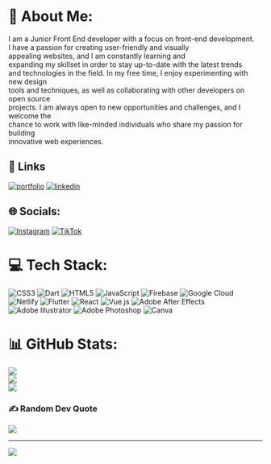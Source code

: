 # 💫 About Me:
I am a Junior Front End  developer with a focus on front-end development.<br> I have a passion for creating user-friendly and visually<br> appealing websites, and I am constantly learning and <br>expanding my skillset in order to stay up-to-date with the latest trends<br> and technologies in the field. In my free time, I enjoy experimenting with new design <br>tools and techniques, as well as collaborating with other developers on open source<br> projects. I am always open to new opportunities and challenges, and I welcome the <br>chance to work with like-minded individuals who share my passion for building<br> innovative web experiences.

## 🔗 Links
[![portfolio](https://img.shields.io/badge/my_portfolio-000?style=for-the-badge&logo=ko-fi&logoColor=white)](https://blsreda.com/)
[![linkedin](https://img.shields.io/badge/linkedin-0A66C2?style=for-the-badge&logo=linkedin&logoColor=white)](https://www.linkedin.com/in/blsreda/)
## 🌐 Socials:
[![Instagram](https://img.shields.io/badge/Instagram-%23E4405F.svg?logo=Instagram&logoColor=white)](https://instagram.com/bls.reda) [![TikTok](https://img.shields.io/badge/TikTok-%23000000.svg?logo=TikTok&logoColor=white)](https://tiktok.com/@bl.sreda) 

# 💻 Tech Stack:
![CSS3](https://img.shields.io/badge/css3-%231572B6.svg?style=plastic&logo=css3&logoColor=white) ![Dart](https://img.shields.io/badge/dart-%230175C2.svg?style=plastic&logo=dart&logoColor=white) ![HTML5](https://img.shields.io/badge/html5-%23E34F26.svg?style=plastic&logo=html5&logoColor=white) ![JavaScript](https://img.shields.io/badge/javascript-%23323330.svg?style=plastic&logo=javascript&logoColor=%23F7DF1E) ![Firebase](https://img.shields.io/badge/firebase-%23039BE5.svg?style=plastic&logo=firebase) ![Google Cloud](https://img.shields.io/badge/Google%20Cloud-%234285F4.svg?style=plastic&logo=google-cloud&logoColor=white) ![Netlify](https://img.shields.io/badge/netlify-%23000000.svg?style=plastic&logo=netlify&logoColor=#00C7B7) ![Flutter](https://img.shields.io/badge/Flutter-%2302569B.svg?style=plastic&logo=Flutter&logoColor=white) ![React](https://img.shields.io/badge/react-%2320232a.svg?style=plastic&logo=react&logoColor=%2361DAFB) ![Vue.js](https://img.shields.io/badge/vuejs-%2335495e.svg?style=plastic&logo=vuedotjs&logoColor=%234FC08D) ![Adobe After Effects](https://img.shields.io/badge/Adobe%20After%20Effects-9999FF.svg?style=plastic&logo=Adobe%20After%20Effects&logoColor=white) ![Adobe Illustrator](https://img.shields.io/badge/adobeillustrator-%23FF9A00.svg?style=plastic&logo=adobeillustrator&logoColor=white) ![Adobe Photoshop](https://img.shields.io/badge/adobephotoshop-%2331A8FF.svg?style=plastic&logo=adobephotoshop&logoColor=white) ![Canva](https://img.shields.io/badge/Canva-%2300C4CC.svg?style=plastic&logo=Canva&logoColor=white)
# 📊 GitHub Stats:
![](https://github-readme-stats.vercel.app/api?username=BLSREDA&theme=midnight-purple&hide_border=false&include_all_commits=false&count_private=false)<br/>
![](https://github-readme-streak-stats.herokuapp.com/?user=BLSREDA&theme=midnight-purple&hide_border=false)<br/>
![](https://github-readme-stats.vercel.app/api/top-langs/?username=BLSREDA&theme=midnight-purple&hide_border=false&include_all_commits=false&count_private=false&layout=compact)

### ✍️ Random Dev Quote
![](https://quotes-github-readme.vercel.app/api?type=horizontal&theme=dark)

---
[![](https://visitcount.itsvg.in/api?id=BLSREDA&icon=0&color=0)](https://visitcount.itsvg.in)

<!-- Proudly created with GPRM ( https://gprm.itsvg.in ) -->
